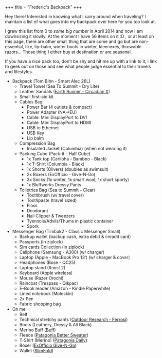 +++
title = "Frederic's Backpack"
+++

Hey there! Interested in knowing what I carry around when traveling? I
maintain a list of what goes into my backpack over here for you too
look at.

I grew this list from 0 to _some big number_ in April 2014 and now I am
downsizing it slowly. At the moment I have 56 items on it :D , or at
least on this page, there are other small thing that are come and go but
are non-essential, like, lip-balm, winter boots in winter, kleenexes,
throwable razors... Those thing I either buy at destination or are seasonal.

If you have a nice pack too, don't be shy and hit me up
with a link to it, I link to geek out on those and see what people judge
essential to their travels and lifestyles.

- Backpack (Tom Bihn - Smart Alec 26L)
    - Travel Towel (Sea To Summit - Dry Lite)
    - Leather Sandals ([Earth Runner - Circadian X](http://www.earthrunners.com/products/circadian-x))
    - Small first-aid kit
    - Cables Bag
        - Power Bar (4 outlets & compact)
        - Power Adapter (NA->EU)
        - Cable: Mini DisplayPort to DVI
        - Cable: Mini DisplayPort to HDMI
        - USB to Ethernet
        - USB Key
        - Lip balm
    - Compression Bag
        - Insulated Jacket (Columbia) (when not wearing it)
    - Packing Cube (Pack-it - Half Cube)
        - 1x Tank top (Cariloha - Bamboo - Black)
        - 1x T-Shirt (Columbia - Black)
        - 1x Shorts (Olivers) (doubles as swimsuit)
        - 2x Boxers (ExOfficio - Give-N-Go)
        - 3x Socks (1x winter, 1x smart wool, 1x short sporty)
        - 1x Bluffworks Dressy Pants
    - Toiletries Bag (Sea to Summit - Clear)
        - Toothbrush (w/ travel cover)
        - Toothpaste (travel sized)
        - Floss
        - Deodorant
        - Nail Clipper & Tweezers
        - Tyennols/Advils/Thums in plastic container
        - Spork
- Messenger Bag (Timbuk2 - Classic Messenger Small)
    - Backup wallet (backup cash, extra debit & creadit card)
    - Passports (in ziplock)
    - Sim cards Collection (in ziplock)
    - Cellphone (Samsung - A300) (w/ charger)
    - Laptop (Apple - MacBook Pro 13’) (w/ charger & cover)
    - Headphones (Bose - QC25)
    - Laptop stand (Roost 2)
    - Keyboard (Apple wireless)
    - Mouse (Razer Orochi)
    - Raincoat (Trespass - Qikpac)
    - E-Book reader (Amazon - Kindle Paperwhite)
    - Lined notebook (Moleskin)
    - 2x Pen
    - Fabric shopping bag
- On me
    - Belt
    - Technical stretchy pants ([Outdoor Research - Ferrosi](http://www.outdoorresearch.ca/ca_en/mens-ferrosi-pants-short-ca.html))
    - Boots (Leathery, Dressy & All Black)
    - Merino Buff ([Buff](http://www.buffwear.com/lifestyle-hats-collection-place-forward-order-here/black-wool-buff))
    - Fleece ([Patagonia Better Sweater](http://www.patagonia.com/ca/product/mens-better-sweater-quarter-zip-fleece?p=25522-0-STH))
    - T-Shirt (Merino) ([Patagonia Daily](http://www.patagonia.com/ca/product/mens-merino-daily-t-shirt?p=36305-0))
    - Boxer ([ExOfficio Give-N-Go](http://www.exofficio.com/products/details/mens-give-n-go-boxer))
    - Wallet ([SlimFold](http://www.slimfoldwallet.com/))
